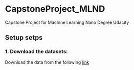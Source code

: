 # CapstoneProject_MLND
Capstone Project for Machine Learning Nano Degree Udacity


## Setup setps

### 1. Download the datasets:

Download the data from the following [link](https://www.kaggle.com/c/8076/download-all)

